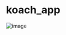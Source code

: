 # koach_app

![image](https://github.com/user-attachments/assets/3a39a8c6-1a50-4032-af37-0d36bf118a82)
